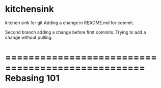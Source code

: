 # kitchensink
kitchen sink for git
Adding a change in README.md for commit.

Second branch adding a change before first commits.
Trying to add a change without pulling.


==================================================
Rebasing 101
==================================================
